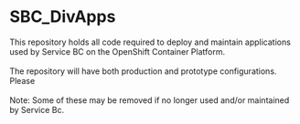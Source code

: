 # SBC_DivApps

This repository holds all code required to deploy and maintain applications used by Service BC on the OpenShift Container Platform.
<br/><br/>
The repository will have both production and prototype configurations.  Please 
<br/><br/>
Note: Some of these may be removed if no longer used and/or maintained by Service Bc.


